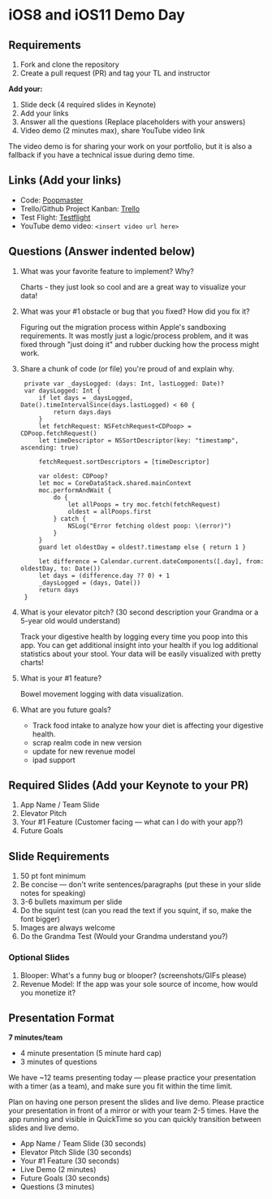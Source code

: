 # iOS8 and iOS11 Demo Day

## Requirements

1. Fork and clone the repository
2. Create a pull request (PR) and tag your TL and instructor

**Add your:**

1. Slide deck (4 required slides in Keynote)
2. Add your links
3. Answer all the questions (Replace placeholders with your answers)
4. Video demo (2 minutes max), share YouTube video link

The video demo is for sharing your work on your portfolio, but it is also a fallback if you have a technical issue during demo time.

## Links (Add your links)

* Code: [Poopmaster](https://github.com/mredig/Poopmaster)
* Trello/Github Project Kanban: [Trello](https://trello.com/invite/b/CHICMbjN/cbe78ac10b15a9d7d1c7b809562fad8a/poopmaster)
* Test Flight: [Testflight](https://testflight.apple.com/join/Dt85uyxu)
* YouTube demo video: `<insert video url here>`

## Questions (Answer indented below)

1. What was your favorite feature to implement? Why?

    Charts - they just look so cool and are a great way to visualize your data!

2. What was your #1 obstacle or bug that you fixed? How did you fix it?

    Figuring out the migration process within Apple's sandboxing requirements. It was mostly just a logic/process problem, and it was fixed through "just doing it" and rubber ducking how the process might work. 
  
3. Share a chunk of code (or file) you're proud of and explain why.

	    private var _daysLogged: (days: Int, lastLogged: Date)?
		var daysLogged: Int {
			if let days = _daysLogged, Date().timeIntervalSince(days.lastLogged) < 60 {
				return days.days
			}
			let fetchRequest: NSFetchRequest<CDPoop> = CDPoop.fetchRequest()
			let timeDescriptor = NSSortDescriptor(key: "timestamp", ascending: true)

			fetchRequest.sortDescriptors = [timeDescriptor]

			var oldest: CDPoop?
			let moc = CoreDataStack.shared.mainContext
			moc.performAndWait {
				do {
					let allPoops = try moc.fetch(fetchRequest)
					oldest = allPoops.first
				} catch {
					NSLog("Error fetching oldest poop: \(error)")
				}
			}
			guard let oldestDay = oldest?.timestamp else { return 1 }

			let difference = Calendar.current.dateComponents([.day], from: oldestDay, to: Date())
			let days = (difference.day ?? 0) + 1
			_daysLogged = (days, Date())
			return days
		}

  
4. What is your elevator pitch? (30 second description your Grandma or a 5-year old would understand)

    Track your digestive health by logging every time you poop into this app. You can get additional insight into your health if you log additional statistics about your stool. Your data will be easily visualized with pretty charts!
  
5. What is your #1 feature?

    Bowel movement logging with data visualization.
  
6. What are you future goals?

    * Track food intake to analyze how your diet is affecting your digestive health.
    * scrap realm code in new version
    * update for new revenue model
    * ipad support

## Required Slides (Add your Keynote to your PR)

1. App Name / Team Slide
2. Elevator Pitch
3. Your #1 Feature (Customer facing — what can I do with your app?)
4. Future Goals

## Slide Requirements

1. 50 pt font minimum
2. Be concise — don't write sentences/paragraphs (put these in your slide notes for speaking)
3. 3-6 bullets maximum per slide
4. Do the squint test (can you read the text if you squint, if so, make the font bigger)
6. Images are always welcome
7. Do the Grandma Test (Would your Grandma understand you?)

### Optional Slides

1. Blooper: What's a funny bug or blooper? (screenshots/GIFs please)
2. Revenue Model: If the app was your sole source of income, how would you monetize it?

## Presentation Format

**7 minutes/team**

* 4 minute presentation (5 minute hard cap)
* 3 minutes of questions

We have ~12 teams presenting today — please practice your presentation with a timer (as a team), and make sure you fit within the time limit.

Plan on having one person present the slides and live demo. Please practice your presentation in front of a mirror or with your team 2-5 times. Have the app running and visible in QuickTime so you can quickly transition between slides and live demo.

* App Name / Team Slide (30 seconds)
* Elevator Pitch Slide (30 seconds)
* Your #1 Feature (30 seconds)
* Live Demo (2 minutes)
* Future Goals (30 seconds)
* Questions (3 minutes)
